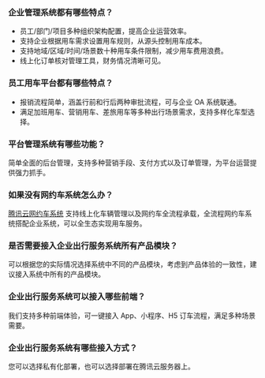 ### 企业管理系统都有哪些特点？
- 员工/部门/项目多种组织架构配置，提高企业运营效率。
- 支持企业根据用车需求设置用车规则，从源头控制用车成本。
- 支持地域/区域/时间/场景数十种用车条件限制，减少用车费用浪费。
- 线上化订单核对管理工具，财务情况清晰可见。

### 员工用车平台都有哪些特点？
- 报销流程简单，涵盖行前和行后两种审批流程，可与企业 OA 系统联通。
- 满足加班用车、营销用车、差旅用车等多种出行场景需求，支持多样化车型选择。

### 平台管理系统有哪些功能？
简单全面的后台管理，支持多种营销手段、支付方式以及订单管理，为平台运营提供强力抓手。

### 如果没有网约车系统怎么办？
[腾讯云网约车系统](https://cloud.tencent.com/document/product/1160) 支持线上化车辆管理以及网约车全流程承载，全流程网约车系统搭配企业系统，可以全生态实现用车服务。

### 是否需要接入企业出行服务系统所有产品模块？
可以根据您的实际情况选择系统中不同的产品模块，考虑到产品体验的一致性，建议接入系统中所有的产品模块。

### 企业出行服务系统可以接入哪些前端？
我们支持多种前端体验，可一键接入 App、小程序、H5 订车流程，满足多种场景需要。

### 企业出行服务系统有哪些接入方式？
您可以选择私有化部署，也可以选择部署在腾讯云服务器上。
